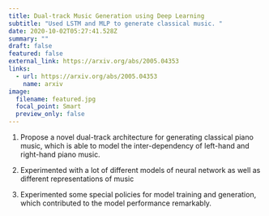 ```yaml
---
title: Dual-track Music Generation using Deep Learning
subtitle: "Used LSTM and MLP to generate classical music. "
date: 2020-10-02T05:27:41.528Z
summary: ""
draft: false
featured: false
external_link: https://arxiv.org/abs/2005.04353
links:
  - url: https://arxiv.org/abs/2005.04353
    name: arxiv
image:
  filename: featured.jpg
  focal_point: Smart
  preview_only: false
---
```

1) Propose a novel dual-track architecture for generating classical piano music, which is able to model the inter-dependency of left-hand and right-hand piano music. 

2) Experimented with a lot of different models of neural network as well as different representations of music

3) Experimented some special policies for model training and generation, which contributed to the model performance remarkably.